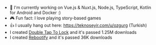 - 🔭  I'm currently working on Vue.js & Nuxt.js, Node.js, TypeScript, Kotlin for Android and Docker :)
- 🎮  Fun fact: I love playing story-based games
- 👍  I usually hang out here: https://teknoseyir.com/u/ozgurg (Turkish)
- I created [Double Tap To Lock](https://dttl.page.link/store) and it's passed 1.25M downloads
- I created [Rebootify](https://rebootify.page.link/store) and it's passed 36K downloads
